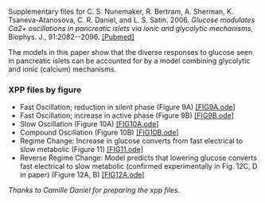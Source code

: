 Supplementary files for C. S. Nunemaker, R. Bertram, A. Sherman, K. Tsaneva-Atanosova, C. R. Daniel, and L. S. Satin. 2006. *Glucose modulates Ca2+ oscillations in pancreatic islets via ionic and glycolytic mechanisms*, Biophys. J., 91:2082--2096. [[Pubmed]](https://pubmed.ncbi.nlm.nih.gov/16815907/)

The models in this paper show that the diverse responses to glucose seen in pancreatic islets can be accounted for by a model combining glycolytic and ionic (calcium) mechanisms.

### XPP files by figure

* Fast Oscillation; reduction in silent phase (Figure 9A) [[FIG9A.ode]](FIG9A.ode)
* Fast Oscillation; increase in active phase (Figure 9B) [[FIG9B.ode]](FIG9B.ode)
* Slow Oscillation (Figure 10A) [[FIG10A.ode]](FIG10A.ode)
* Compound Oscillation (Figure 10B) [[FIG10B.ode]](FIG10B.ode)
* Regime Change: Increase in glucose converts from fast electrical to slow metabolic (Figure 11) [[FIG11.ode]](FIG11.ode)
* Reverse Regime Change: Model predicts that lowering glucose converts fast electrical to slow metabolic (confirmed experimentally in Fig. 12C, D in paper) (Figure 12A, B) [[FIG12A.ode]](FIG12A.ode)

*Thanks to Camille Daniel for preparing the xpp files.*
